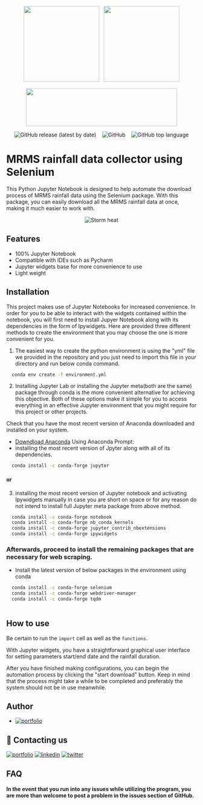 
<meta name="google-site-verification" content="VD_VjzKvMtJTIwSgrhayC3WQwnrqMiST1H94ZsdmEJQ" />
<p align="center"><img  src="https://user-images.githubusercontent.com/99288525/216159152-9a7a2dce-3312-4d64-bdf2-b7315d388ada.gif"   width="200" height="200">&nbsp;&nbsp;
<img src="https://www.perfecto.io/sites/perfecto.io/files/image/2020-05/social-blog-what-to-expect-with-selenium.jpg"  width="200" height="200">
<p align="center"><img  src="https://docs.servicestack.net/assets/jupyter-python.6188762b.png"   width="400" height="100">

                   
<p align="center"> <img alt="GitHub release (latest by date)" src="https://img.shields.io/github/v/release/Mohamad-fcz/MRMS?label=Version&logo=github&style=plastic">&nbsp;&nbsp;&nbsp;
<img alt="GitHub" src="https://img.shields.io/github/license/mohamad-fcz/MRMS?color=yellow&logo=Osano&logoColor=yellow">&nbsp;&nbsp;&nbsp;
<img alt="GitHub top language" src="https://img.shields.io/github/languages/top/mohamad-fcz/MRMS?color=orange&logo=jupyter&logoColor=orange">


# MRMS rainfall data collector using Selenium 

This Python Jupyter Notebook is designed to help automate the download process of MRMS rainfall data using the Selenium package. With this package, you can easily download all the MRMS rainfall data at once, making it much easier to work with.


<p align="center"><img alt="Storm heat" src="https://user-images.githubusercontent.com/99288525/226160500-ecd42430-d9f8-477e-b964-4d63ca05730b.gif">


## Features

- 100% Jupyter Notebook 
- Compatible with IDEs such as Pycharm
- Jupyter widgets base for more convenience to use
- Light weight


## Installation
This project makes use of Jupyter Notebooks for increased convenience. In order for you to be able to interact with the widgets contained within the notebook, you will first need to install Jupyer Notebook along with its dependencies in the form of Ipywidgets. Here are provided three different methods to create the environment that you may choose the one is more convenient for you.

1. The easiest way to create the python environment is using the "yml" file we provided in the repository and you just need to import this file in your directory and run below conda command.
```bash
  conda env create -f environment.yml
```
2. Installing Jupyter Lab or installing the Jupyter meta(both are the same) package through conda is the more convenient alternative for achieving this objective. Both of these options make it simple for you to access everything in an effective Jupyter environment that you might require for this project or other projects.

Check that you have the most recent version of Anaconda downloaded and installed on your system.

- [Downdload Anaconda](https://www.anaconda.com/products/distribution)
Using Anaconda Prompt:
- installing the most recent version of Jpyter along with all of its dependencies.

```bash
  conda install -c conda-forge jupyter
```
#### or
3. installing the most recent version of Jupyter notebook and activating Ipywidgets manually in case you are short on space or for any reason do not intend to install full Jupyter meta package from above method.

```bash
  conda install -c conda-forge notebook
  conda install -c conda-forge nb_conda_kernels
  conda install -c conda-forge jupyter_contrib_nbextensions
  conda install -c conda-forge ipywidgets
```
### Afterwards, proceed to install the remaining packages that are necessary for web scraping.
- Install the latest version of below packages in the environment using conda

```bash
  conda install -c conda-forge selenium
  conda install -c conda-forge webdriver-manager
  conda install -c conda-forge tqdm
 
```
    
## How to use

Be certain to run the `import` cell as well as the `functions`.

With Jupyter widgets, you have a straightforward graphical user interface for setting parameters start/end date and the rainfall duration.

After you have finished making configurations, you can begin the automation process by clicking the "start download" button.
Keep in  mind that the process might take a while to be completed and preferably the system should not be in use meanwhile.
## Author

- [![portfolio](https://img.shields.io/badge/Mohamad%20Ahmadzadeh-000?style=for-the-badge&logo=github&logoColor=white)](https://github.com/Mohamad-fcz)



## 🔗 Contacting us
[![portfolio](https://img.shields.io/badge/telegram-000?style=for-the-badge&logo=telegram&logoColor=white)](https://t.me/erfan_fcz)
[![linkedin](https://img.shields.io/badge/linkedin-0A66C2?style=for-the-badge&logo=linkedin&logoColor=white)](https://www.linkedin.com/in/mohamad-ahmadzdeh-223671187/)
[![twitter](https://img.shields.io/badge/twitter-1DA1F2?style=for-the-badge&logo=twitter&logoColor=white)](https://twitter.com/erfan_fcz)


## FAQ

#### In the event that you run into any issues while utilizing the program, you are more than welcome to post a problem in the issues section of GitHub.

